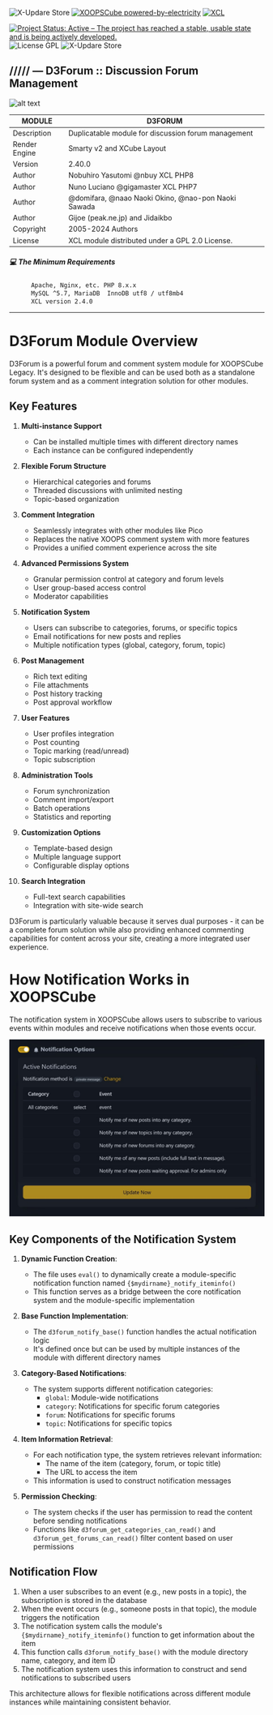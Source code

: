 ![X-Updare Store](https://img.shields.io/website?down_color=red&down_message=Offline&label=X-Update%20Store&style=for-the-badge&up_color=308311&up_message=online&url=https%3A%2F%2Fxoopscube.xyz%2Fuploads%2Fxupdatemaster%2Fstores_json_V1.txt)
[![XOOPSCube powered-by-electricity](https://img.shields.io/badge/Powered%20by-Electricity-face74?style=for-the-badge&labelColor=203244&logo=data:image/svg+xml;base64,PHN2ZyB4bWxucz0iaHR0cDovL3d3dy53My5vcmcvMjAwMC9zdmciIHdpZHRoPSIxZW0iIGhlaWdodD0iMWVtIiB2aWV3Qm94PSIwIDAgMjQgMjQiPjxwYXRoIGZpbGw9IiNmYWNlNzQiIGQ9Ik0xNC42OSAyLjIxTDQuMzMgMTEuNDljLS42NC41OC0uMjggMS42NS41OCAxLjczTDEzIDE0bC00Ljg1IDYuNzZjLS4yMi4zMS0uMTkuNzQuMDggMS4wMWMuMy4zLjc3LjMxIDEuMDguMDJsMTAuMzYtOS4yOGMuNjQtLjU4LjI4LTEuNjUtLjU4LTEuNzNMMTEgMTBsNC44NS02Ljc2Yy4yMi0uMzEuMTktLjc0LS4wOC0xLjAxYS43Ny43NyAwIDAgMC0xLjA4LS4wMnoiLz48L3N2Zz4=)](https://github.com/xoopscube)
[![XCL](https://img.shields.io/badge/XCL-Made%20with%20passion-b0201d?style=for-the-badge&labelColor=991015&logo=data:image/svg+xml;base64,PHN2ZyB4bWxucz0iaHR0cDovL3d3dy53My5vcmcvMjAwMC9zdmciIHdpZHRoPSIxZW0iIGhlaWdodD0iMWVtIiB2aWV3Qm94PSIwIDAgMjQgMjQiPjxwYXRoIGZpbGw9IndoaXRlIiBkPSJtMTIgMjEuMzVsLTEuNDUtMS4zMkM1LjQgMTUuMzYgMiAxMi4yNyAyIDguNUMyIDUuNDEgNC40MiAzIDcuNSAzYzEuNzQgMCAzLjQxLjgxIDQuNSAyLjA4QzEzLjA5IDMuODEgMTQuNzYgMyAxNi41IDNDMTkuNTggMyAyMiA1LjQxIDIyIDguNWMwIDMuNzctMy40IDYuODYtOC41NSAxMS41M0wxMiAyMS4zNVoiLz48L3N2Zz4=)](https://github.com/xoopscube)

[![Project Status: Active – The project has reached a stable, usable state and is being actively developed.](https://www.repostatus.org/badges/2.0.0/active.svg)](https://github.com/xoopscube/d3forum)
![License GPL](https://img.shields.io/badge/License-GPL-green)
![X-Updare Store](https://img.shields.io/badge/XOOPSCube%20Package-XCL-blue)

## ///// — D3Forum :: Discussion Forum Management

![alt text](https://repository-images.githubusercontent.com/469831419/6032bf18-5c1e-4f27-aa2f-2b8e60f4e5)

MODULE |  D3FORUM
------------ | -------------
Description  | Duplicatable module for discussion forum management
Render Engine| Smarty v2 and XCube Layout
Version | 2.40.0
Author | Nobuhiro Yasutomi @nbuy XCL PHP8  
Author | Nuno Luciano @gigamaster XCL PHP7 
Author      | @domifara, @naao Naoki Okino, @nao-pon Naoki Sawada
Author       | Gijoe (peak.ne.jp) and Jidaikbo 
Copyright    | 2005-2024 Authors
License      | XCL module distributed under a GPL 2.0 License.

##### :computer: The Minimum Requirements



          Apache, Nginx, etc. PHP 8.x.x
          MySQL ^5.7, MariaDB  InnoDB utf8 / utf8mb4
          XCL version 2.4.0



-----

# D3Forum Module Overview

D3Forum is a powerful forum and comment system module for XOOPSCube Legacy. It's designed to be flexible and can be used both as a standalone forum system and as a comment integration solution for other modules.

## Key Features

1. **Multi-instance Support**
   - Can be installed multiple times with different directory names
   - Each instance can be configured independently

2. **Flexible Forum Structure**
   - Hierarchical categories and forums
   - Threaded discussions with unlimited nesting
   - Topic-based organization

3. **Comment Integration**
   - Seamlessly integrates with other modules like Pico
   - Replaces the native XOOPS comment system with more features
   - Provides a unified comment experience across the site

4. **Advanced Permissions System**
   - Granular permission control at category and forum levels
   - User group-based access control
   - Moderator capabilities

5. **Notification System**
   - Users can subscribe to categories, forums, or specific topics
   - Email notifications for new posts and replies
   - Multiple notification types (global, category, forum, topic)

6. **Post Management**
   - Rich text editing
   - File attachments
   - Post history tracking
   - Post approval workflow

7. **User Features**
   - User profiles integration
   - Post counting
   - Topic marking (read/unread)
   - Topic subscription

8. **Administration Tools**
   - Forum synchronization
   - Comment import/export
   - Batch operations
   - Statistics and reporting

9. **Customization Options**
   - Template-based design
   - Multiple language support
   - Configurable display options

10. **Search Integration**
    - Full-text search capabilities
    - Integration with site-wide search

D3Forum is particularly valuable because it serves dual purposes - it can be a complete forum solution while also providing enhanced commenting capabilities for content across your site, creating a more integrated user experience.


# How Notification Works in XOOPSCube

The notification system in XOOPSCube allows users to subscribe to various events within modules and receive notifications when those events occur.

![D3Forum Notification](https://github.com/xoopscube/artwork-social-media/blob/bb0d45b8cfcb7d5da8aaf821747aa12150bc1897/modules/d3-forum-notification.jpg)

## Key Components of the Notification System

1. **Dynamic Function Creation**:
   - The file uses `eval()` to dynamically create a module-specific notification function named `{$mydirname}_notify_iteminfo()`
   - This function serves as a bridge between the core notification system and the module-specific implementation

2. **Base Function Implementation**:
   - The `d3forum_notify_base()` function handles the actual notification logic
   - It's defined once but can be used by multiple instances of the module with different directory names

3. **Category-Based Notifications**:
   - The system supports different notification categories:
     - `global`: Module-wide notifications
     - `category`: Notifications for specific forum categories
     - `forum`: Notifications for specific forums
     - `topic`: Notifications for specific topics

4. **Item Information Retrieval**:
   - For each notification type, the system retrieves relevant information:
     - The name of the item (category, forum, or topic title)
     - The URL to access the item
   - This information is used to construct notification messages

5. **Permission Checking**:
   - The system checks if the user has permission to read the content before sending notifications
   - Functions like `d3forum_get_categories_can_read()` and `d3forum_get_forums_can_read()` filter content based on user permissions

## Notification Flow

1. When a user subscribes to an event (e.g., new posts in a topic), the subscription is stored in the database
2. When the event occurs (e.g., someone posts in that topic), the module triggers the notification
3. The notification system calls the module's `{$mydirname}_notify_iteminfo()` function to get information about the item
4. This function calls `d3forum_notify_base()` with the module directory name, category, and item ID
5. The notification system uses this information to construct and send notifications to subscribed users

This architecture allows for flexible notifications across different module instances while maintaining consistent behavior.
